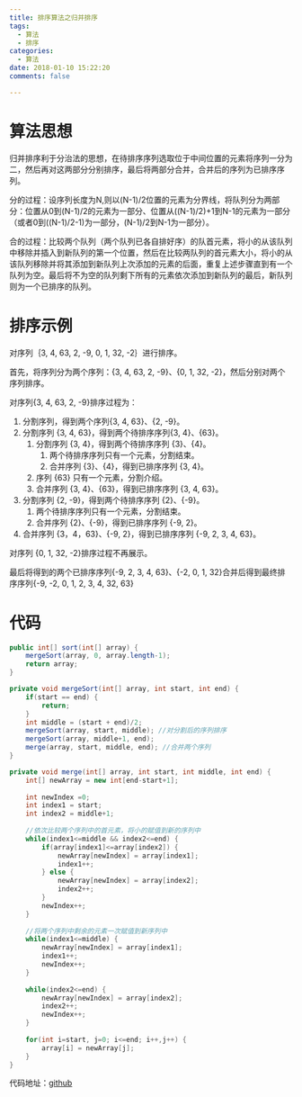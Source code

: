 ```yaml
---
title: 排序算法之归并排序
tags:
  - 算法
  - 排序
categories:
  - 算法
date: 2018-01-10 15:22:20
comments: false

---
```


# 算法思想 #

归并排序利于分治法的思想，在待排序序列选取位于中间位置的元素将序列一分为二，然后再对这两部分分别排序，最后将两部分合并，合并后的序列为已排序序列。

分的过程：设序列长度为N,则以(N-1)/2位置的元素为分界线，将队列分为两部分：位置从0到(N-1)/2的元素为一部分、位置从((N-1)/2)+1到N-1的元素为一部分（或者0到((N-1)/2-1)为一部分，(N-1)/2到N-1为一部分）。

合的过程：比较两个队列（两个队列已各自排好序）的队首元素，将小的从该队列中移除并插入到新队列的第一个位置，然后在比较两队列的首元素大小，将小的从该队列移除并将其添加到新队列上次添加的元素的后面，重复上述步骤直到有一个队列为空。最后将不为空的队列剩下所有的元素依次添加到新队列的最后，新队列则为一个已排序的队列。

# 排序示例 #

对序列｛3, 4, 63, 2, -9, 0, 1, 32, -2｝进行排序。

首先，将序列分为两个序列：{3, 4, 63, 2, -9}、{0, 1, 32, -2}，然后分别对两个序列排序。

对序列{3, 4, 63, 2, -9}排序过程为：
1. 分割序列，得到两个序列{3, 4, 63}、{2, -9}。
2. 分割序列 {3, 4, 63}，得到两个待排序序列{3, 4}、{63}。
	1. 分割序列 {3, 4}，得到两个待排序序列 {3}、{4}。
		1. 两个待排序序列只有一个元素，分割结束。
		2. 合并序列 {3}、{4}，得到已排序序列 {3, 4}。
	4. 序列 {63} 只有一个元素，分割介绍。
	5. 合并序列 {3, 4}、{63}，得到已排序序列 {3, 4, 63}。
6. 分割序列 {2, -9}，得到两个待排序序列 {2}、{-9}。
	1. 两个待排序序列只有一个元素，分割结束。
	2. 合并序列 {2}、{-9}，得到已排序序列 {-9, 2}。
3. 合并序列 {3，4，63}、{-9, 2}，得到已排序序列 {-9, 2, 3, 4, 63}。

对序列 {0, 1, 32, -2}排序过程不再展示。

最后将得到的两个已排序序列{-9, 2, 3, 4, 63}、{-2, 0, 1, 32}合并后得到最终排序序列{-9, -2, 0, 1, 2, 3, 4, 32, 63}

# 代码 #

```java
public int[] sort(int[] array) {
	mergeSort(array, 0, array.length-1);
	return array;
}

private void mergeSort(int[] array, int start, int end) {
	if(start == end) {
		return;
	}
	int middle = (start + end)/2;
	mergeSort(array, start, middle); //对分割后的序列排序
	mergeSort(array, middle+1, end);
	merge(array, start, middle, end); //合并两个序列
}

private void merge(int[] array, int start, int middle, int end) {
	int[] newArray = new int[end-start+1];
	
	int newIndex =0;
	int index1 = start;
	int index2 = middle+1;
	
	//依次比较两个序列中的首元素，将小的赋值到新的序列中
	while(index1<=middle && index2<=end) {
		if(array[index1]<=array[index2]) {
			newArray[newIndex] = array[index1];
			index1++;
		} else {
			newArray[newIndex] = array[index2];
			index2++;
		}
		newIndex++;
	}
	
	//将两个序列中剩余的元素一次赋值到新序列中
	while(index1<=middle) {
		newArray[newIndex] = array[index1];
		index1++;
		newIndex++;
	}
	
	while(index2<=end) {
		newArray[newIndex] = array[index2];
		index2++;
		newIndex++;
	}
	
	for(int i=start, j=0; i<=end; i++,j++) {
		array[i] = newArray[j];
	}
}
```

代码地址：[github](https://github.com/zhangyihao/Algorithms/blob/master/com.zhangyihao.algorithms/src/com/zhangyihao/algorithms/sort/MergeSort.java)
